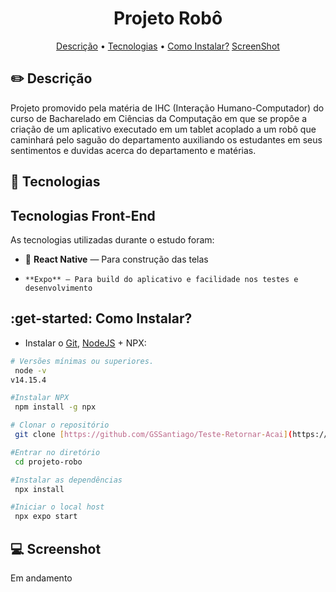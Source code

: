 <h1 align="center">
   Projeto Robô
</h1>

<p align="center">
 <a href="#pencil2-descrição">Descrição</a> •
 <a href="#rocket-tecnologias">Tecnologias</a> •
 <a href="#get-started">Como Instalar?</a>
 <a href="#computer-screenshot">ScreenShot</a>
</p>

## :pencil2: Descrição

  Projeto promovido pela matéria de IHC (Interação Humano-Computador) do curso de Bacharelado em Ciências da Computação
  em que se propôe a criação de um aplicativo executado em um tablet acoplado a um robô que caminhará pelo saguão do departamento
  auxiliando os estudantes em seus sentimentos e duvidas acerca do departamento e matérias.

## :rocket: Tecnologias
## Tecnologias Front-End

As tecnologias utilizadas durante o estudo foram:

- 💠 **React Native** — Para construção das telas
-     **Expo** — Para build do aplicativo e facilidade nos testes e desenvolvimento


## :get-started: Como Instalar?

-  Instalar o [Git](https://git-scm.com/), [NodeJS](https://nodejs.org/pt-br/download/) + NPX:

```bash
# Versões mínimas ou superiores.
 node -v
v14.15.4

#Instalar NPX
 npm install -g npx
```

```bash
# Clonar o repositório
 git clone [https://github.com/GSSantiago/Teste-Retornar-Acai](https://github.com/GSSantiago/projeto-robo.git)

#Entrar no diretório
 cd projeto-robo

#Instalar as dependências
 npx install

#Iniciar o local host
 npx expo start
```

## :computer: Screenshot

Em andamento



